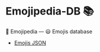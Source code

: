 # Emojipedia-DB 📚

📙 Emojipedia — 😃 Emojis database

- [Emojis JSON](https://github.com/RDCH106/emojipedia-db/blob/master/emojis.json)
